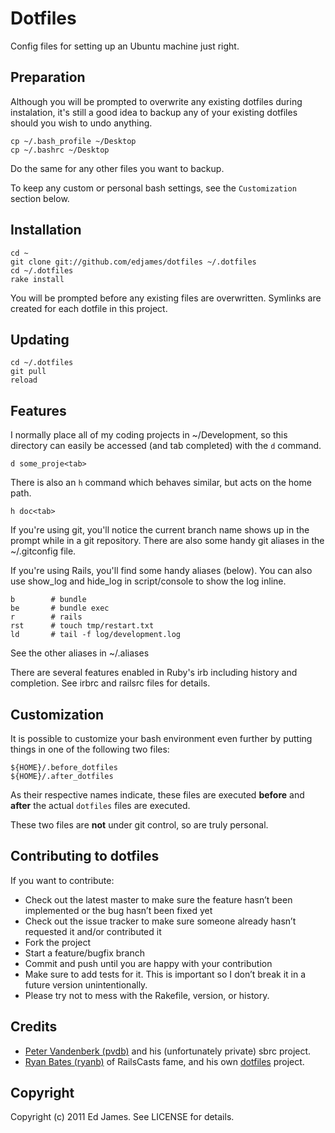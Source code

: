 Dotfiles
========

Config files for setting up an Ubuntu machine just right.

Preparation
-----------
Although you will be prompted to overwrite any existing dotfiles during instalation, it's still a good idea to backup any of your existing dotfiles should you wish to undo anything.

    cp ~/.bash_profile ~/Desktop
    cp ~/.bashrc ~/Desktop

Do the same for any other files you want to backup.

To keep any custom or personal bash settings, see the `Customization` section below.

Installation
------------
    cd ~
    git clone git://github.com/edjames/dotfiles ~/.dotfiles
    cd ~/.dotfiles
    rake install

You will be prompted before any existing files are overwritten. Symlinks are created for each dotfile in this project.

Updating
--------
    cd ~/.dotfiles
    git pull
    reload

Features
--------
I normally place all of my coding projects in ~/Development, so this directory can easily be accessed (and tab completed) with the `d` command.

    d some_proje<tab>

There is also an `h` command which behaves similar, but acts on the 
home path.

    h doc<tab>

If you're using git, you'll notice the current branch name shows up in
the prompt while in a git repository. There are also some handy git aliases in the ~/.gitconfig file.

If you're using Rails, you'll find some handy aliases (below). You can 
also use show_log and hide_log in script/console to show the log inline.
  
    b        # bundle
    be       # bundle exec
    r        # rails
    rst      # touch tmp/restart.txt
    ld       # tail -f log/development.log

See the other aliases in ~/.aliases

There are several features enabled in Ruby's irb including history and 
completion. See irbrc and railsrc files for details.

Customization
-------------
It is possible to customize your bash environment even further by putting things in one of the following two files:

    ${HOME}/.before_dotfiles
    ${HOME}/.after_dotfiles

As their respective names indicate, these files are executed **before** and **after** the actual `dotfiles` files are executed.

These two files are **not** under git control, so are truly personal.

Contributing to dotfiles
------------------------
If you want to contribute:

* Check out the latest master to make sure the feature hasn’t been implemented or the bug hasn’t been fixed yet
* Check out the issue tracker to make sure someone already hasn’t requested it and/or contributed it
* Fork the project
* Start a feature/bugfix branch
* Commit and push until you are happy with your contribution
* Make sure to add tests for it. This is important so I don’t break it in a future version unintentionally.
* Please try not to mess with the Rakefile, version, or history.

Credits
-------
* [Peter Vandenberk (pvdb)](https://github.com/pvdb) and his (unfortunately private) sbrc project.
* [Ryan Bates (ryanb)](https://github.com/ryanb) of RailsCasts fame, and his own [dotfiles](https://github.com/ryanb/dotfiles) project.

Copyright
---------

Copyright (c) 2011 Ed James. See LICENSE for details.